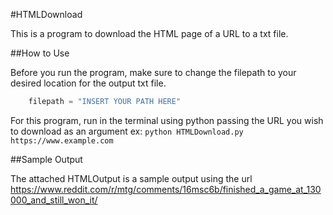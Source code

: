 #HTMLDownload

This is a program to download the HTML page of a URL to a txt file.

##How to Use

Before you run the program, make sure to change the filepath to your desired location for the output txt file.
```python
    filepath = "INSERT YOUR PATH HERE"
```

For this program, run in the terminal using python passing the URL you wish to download as an argument ex: `python HTMLDownload.py https://www.example.com`

##Sample Output

The attached HTMLOutput is a sample output using the url https://www.reddit.com/r/mtg/comments/16msc6b/finished_a_game_at_130000_and_still_won_it/
